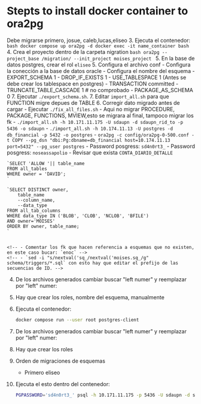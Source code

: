 # Stepts to install docker container to ora2pg

Debe migrarse primero, josue, caleb,lucas,eliseo
3. Ejecuta el contenedor:
    ```bash
    docker compose up ora2pg -d
    docker exec -it name_container bash
    ```
4. Crea el proyecto dentro de la carpeta nigration
    ```bash
    ora2pg --project_base /migration/ --init_project moises_project
    ```
5. En la base de datos postgres, crear el rol `eliseo`
5. Configura el archivo conf
    - Configura la conección a la base de datos oracle
    - Configura el nombre del esquema
    - EXPORT_SCHEMA 1
    - DROP_IF_EXISTS 1
    - USE_TABLESPACE 1 (Antes se debe crear los tablespace en postgres)
    - TRANSACTION	committed
    - TRUNCATE_TABLE_CASCADE 1 # no comprobado
    - PACKAGE_AS_SCHEMA	0
7. Ejecutar `./export_schema.sh`.
7. Editar `import_all.sh` para que FUNCTION migre depues de TABLE
6. Corregir dato migrado antes de cargar
    - Ejecutar `./fix_all_files.sh`
    <!-- - Corregir type
    - TYPE:: Buscar `Unsupported, please edit to match PostgreSQL syntax` para reemplazar manualmente -->
    <!-- - WARNINGS PACKAGES:: Buscar en `./migration/moises_project2/schema` `salida_final, salida_rapida,salida_val, goto ` y comentarlos -->
    - Aqui no migrar PROCEDURE, PACKAGE, FUNCTIONS, MVIEW,esto se migrara al final, tampoco migrar los fk
    <!-- - Eliminar todas las lineas que empiecen con `eliseo, jose, david` etc reemplazar por `--ora2pg` para comentarlos -->
    <!-- - Buscar este caracter `dbms_random.varchar` y comentar -->
    <!-- - Editar procedimiento `moises.iudp_persona_datos_multiples` falta un `call` -->
    - `./import_all.sh -h 10.171.11.175 -U sdaupn -d sdaupn_rid_to -p 5436 -o sdaupn`
    - `./import_all.sh -h 10.174.11.13 -U postgres -d db_financial -p 5432 -o postgres`
    - `ora2pg -c config/ora2pg-0-500.conf -t COPY --pg_dsn "dbi:Pg:dbname=db_financial host=10.174.11.13 port=5432" --pg_user postgres`
    - Password posgress: `sd4n0rt3_`
    - Password posgress: `noseassapolio`
    - Revisar que exista `CONTA_DIARIO_DETALLE`

    `SELECT 'ALLOW '|| table_name
    FROM all_tables
    WHERE owner = 'DAVID';
    `

    `SELECT DISTINCT owner,
        table_name
        --column_name,
        --data_type
    FROM all_tab_columns
    WHERE data_type IN ('BLOB', 'CLOB', 'NCLOB', 'BFILE')
    AND owner='MOISES'
    ORDER BY owner, table_name;
    `


    <!-- - Comentar los fk que hacen referencia a esquemas que no existen, en este caso bucar: `enoc` -->
    <!-- - `sed -i "s/nextval('sq_/nextval('moises.sq_/g" schema/triggers/*.sql` con esto hay que editar el prefijo de las secuencias de ID. -->
    
4. De los archivos generados cambiar buscar "left numer" y reemplazar por "left" numer:
4. Hay que crear los roles, nombre del esquema, manualmente

4. Ejecuta el contenedor:
    ```bash
    docker compose run --user root postgres-client
    ```
4. De los archivos generados cambiar buscar "left numer" y reemplazar por "left" numer:
4. Hay que crear los roles
3. Orden de migraciones de esquemas
    - Primero eliseo
    
5. Ejecuta el esto dentro del contenedor:
    ```bash
    PGPASSWORD='sd4n0rt3_' psql -h 10.171.11.175 -p 5436 -U sdaupn -d sdaupn_rid_to
    ```
